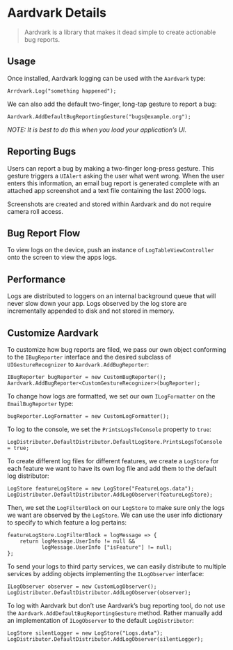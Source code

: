# Aardvark Details

> Aardvark is a library that makes it dead simple to create actionable bug reports.

## Usage

Once installed, Aardvark logging can be used with the `Aardvark` type:

    Arrdvark.Log("something happened");
    
We can also add the default two-finger, long-tap gesture to report a bug:

    Aardvark.AddDefaultBugReportingGesture("bugs@example.org");

*NOTE: It is best to do this when you load your application’s UI.*

## Reporting Bugs

Users can report a bug by making a two-finger long-press gesture. This gesture triggers a
`UIAlert` asking the user what went wrong. When the user enters this information, an email 
bug report is generated complete with an attached app screenshot and a text file containing 
the last 2000 logs. 

Screenshots are created and stored within Aardvark and do not require camera roll access.

## Bug Report Flow

To view logs on the device, push an instance of `LogTableViewController` onto the screen to view
the apps logs.

## Performance

Logs are distributed to loggers on an internal background queue that will never slow down your app. 
Logs observed by the log store are incrementally appended to disk and not stored in memory.

## Customize Aardvark

To customize how bug reports are filed, we pass our own object conforming to the `IBugReporter` 
interface and the desired subclass of `UIGestureRecognizer` to `Aardvark.AddBugReporter`:

    IBugReporter bugReporter = new CustomBugReporter();
    Aardvark.AddBugReporter<CustomGestureRecognizer>(bugReporter);

To change how logs are formatted, we set our own `ILogFormatter` on the `EmailBugReporter` type:

    bugReporter.LogFormatter = new CustomLogFormatter();

To log to the console, we set the `PrintsLogsToConsole` property to `true`:

    LogDistributor.DefaultDistributor.DefaultLogStore.PrintsLogsToConsole = true;

To create different log files for different features, we create a `LogStore` for each feature we
want to have its own log file and add them to the default log distributor:

    LogStore featureLogStore = new LogStore("FeatureLogs.data");
    LogDistributor.DefaultDistributor.AddLogObserver(featureLogStore);

Then, we set the `LogFilterBlock` on our `LogStore` to make sure only the logs we want are observed
by the `LogStore`. We can use the user info dictionary to specify to which feature a log pertains:

    featureLogStore.LogFilterBlock = logMessage => {
        return logMessage.UserInfo != null && 
               logMessage.UserInfo ["isFeature"] != null;
    };

To send your logs to third party services, we can easily distribute to multiple services by adding 
objects implementing the `ILogObserver` interface:

    ILogObserver observer = new CustomLogObserver();
    LogDistributor.DefaultDistributor.AddLogObserver(observer);

To log with Aardvark but don’t use Aardvark’s bug reporting tool, do not use the 
`Aardvark.AddDefaultBugReportingGesture` method. Rather manually add an implementation of
`ILogObserver` to the default `LogDistributor`:

    LogStore silentLogger = new LogStore("Logs.data");
    LogDistributor.DefaultDistributor.AddLogObserver(silentLogger);
